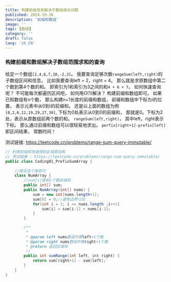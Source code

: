 ```yaml
---
title: 构建前缀信息解决子数组相关问题
published: 2024-10-30
description: '前缀和数组'
image: ''
tags: [数组]
category: ''
draft: false 
lang: 'zh_CN'
---
```


### **构建前缀和数组解决子数组范围求和的查询**

给定一个数组`[2,4,6,7,10,-2,3]`。
我要查询足够次数`rangeSum(left,right)`的子数组区间和信息。
比如我要查询left = 2，right = 4。 那么就是求原数组中第二个数到第4个数的和。 即索引为1和索引为3之间的和`4 + 6 + 7`。
如何快速查询呢？ 不可能每次都遍历区间吧， 如何用$O(1)$解决？
构建前缀和数组即可。
如果已知数组有n个数， 那么构建n+1长度的前缀和数组， 前缀和数组中下标为i的位置， 表示元素中从0到i的前缀和。 还是以上面的数组为例`[0,2,6,12,19,29,27,30]`, 下标为0处表示从0到0的前缀和， 那就是0。下标为2处，表示从原数组前两个数的和。
`rangeSum(left,right)`， 其中left，right表示下标。 那么通过前缀和数组可以很轻易地求出。 `perfix[right+1]-prefix[left]`即区间结果， 常数时间！

测试链接:  <https://leetcode.cn/problems/range-sum-query-immutable/>

```java
// 利用前缀和快速得到区域累加和
// 测试链接 : https://leetcode.cn/problems/range-sum-query-immutable/
public class Coding01_PrefixSumArray {
    
    //提交这个类即可
    class NumArray {
        //sum[i]是前i个数前缀和
        public int[] sum;
        public NumArray(int[] nums) {
            sum = new int[nums.length+1];
            sum[0] = 0;//避免边界讨论
            for(int i = 1; i <= nums.length ;i++){
                sum[i] = sum[i-1] + nums[i-1];
            }
        }

        /**
         *
         * @param left nums数组中第left+1个数
         * @param right nums数组中第right+1个数
         * @return 返回区域和
         */
        public int sumRange(int left, int right) {
            return sum[right+1] - sum[left];
        }
    }
}

```

